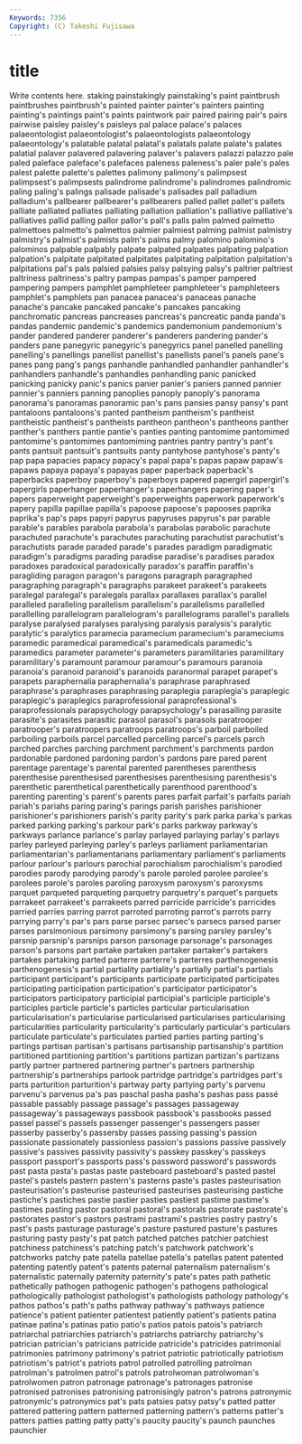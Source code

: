 ```yaml
---
Keywords: 7356 
Copyright: (C) Takeshi Fujisawa
---
```


# title

Write contents here.
staking painstakingly painstaking's paint
paintbrush paintbrushes paintbrush's painted painter painter's painters painting painting's paintings
paint's paints paintwork pair paired pairing pair's pairs pairwise paisley
paisley's paisleys pal palace palace's palaces palaeontologist palaeontologist's palaeontologists palaeontology
palaeontology's palatable palatal palatal's palatals palate palate's palates palatial palaver
palavered palavering palaver's palavers palazzi palazzo pale paled paleface paleface's
palefaces paleness paleness's paler pale's pales palest palette palette's palettes
palimony palimony's palimpsest palimpsest's palimpsests palindrome palindrome's palindromes palindromic paling
paling's palings palisade palisade's palisades pall palladium palladium's pallbearer pallbearer's
pallbearers palled pallet pallet's pallets palliate palliated palliates palliating palliation
palliation's palliative palliative's palliatives pallid palling pallor pallor's pall's palls
palm palmed palmetto palmettoes palmetto's palmettos palmier palmiest palming palmist
palmistry palmistry's palmist's palmists palm's palms palmy palomino palomino's palominos
palpable palpably palpate palpated palpates palpating palpation palpation's palpitate palpitated
palpitates palpitating palpitation palpitation's palpitations pal's pals palsied palsies palsy
palsying palsy's paltrier paltriest paltriness paltriness's paltry pampas pampas's pamper
pampered pampering pampers pamphlet pamphleteer pamphleteer's pamphleteers pamphlet's pamphlets pan
panacea panacea's panaceas panache panache's pancake pancaked pancake's pancakes pancaking
panchromatic pancreas pancreases pancreas's pancreatic panda panda's pandas pandemic pandemic's
pandemics pandemonium pandemonium's pander pandered panderer panderer's panderers pandering pander's
panders pane panegyric panegyric's panegyrics panel panelled panelling panelling's panellings
panellist panellist's panellists panel's panels pane's panes pang pang's pangs
panhandle panhandled panhandler panhandler's panhandlers panhandle's panhandles panhandling panic panicked
panicking panicky panic's panics panier panier's paniers panned pannier pannier's
panniers panning panoplies panoply panoply's panorama panorama's panoramas panoramic pan's
pans pansies pansy pansy's pant pantaloons pantaloons's panted pantheism pantheism's
pantheist pantheistic pantheist's pantheists pantheon pantheon's pantheons panther panther's panthers
pantie pantie's panties panting pantomime pantomimed pantomime's pantomimes pantomiming pantries
pantry pantry's pant's pants pantsuit pantsuit's pantsuits panty pantyhose pantyhose's
panty's pap papa papacies papacy papacy's papal papa's papas papaw
papaw's papaws papaya papaya's papayas paper paperback paperback's paperbacks paperboy
paperboy's paperboys papered papergirl papergirl's papergirls paperhanger paperhanger's paperhangers papering
paper's papers paperweight paperweight's paperweights paperwork paperwork's papery papilla papillae
papilla's papoose papoose's papooses paprika paprika's pap's paps papyri papyrus
papyruses papyrus's par parable parable's parables parabola parabola's parabolas parabolic
parachute parachuted parachute's parachutes parachuting parachutist parachutist's parachutists parade paraded
parade's parades paradigm paradigmatic paradigm's paradigms parading paradise paradise's paradises
paradox paradoxes paradoxical paradoxically paradox's paraffin paraffin's paragliding paragon paragon's
paragons paragraph paragraphed paragraphing paragraph's paragraphs parakeet parakeet's parakeets paralegal
paralegal's paralegals parallax parallaxes parallax's parallel paralleled paralleling parallelism parallelism's
parallelisms parallelled parallelling parallelogram parallelogram's parallelograms parallel's parallels paralyse paralysed
paralyses paralysing paralysis paralysis's paralytic paralytic's paralytics paramecia paramecium paramecium's
parameciums paramedic paramedical paramedical's paramedicals paramedic's paramedics parameter parameter's parameters
paramilitaries paramilitary paramilitary's paramount paramour paramour's paramours paranoia paranoia's paranoid
paranoid's paranoids paranormal parapet parapet's parapets paraphernalia paraphernalia's paraphrase paraphrased
paraphrase's paraphrases paraphrasing paraplegia paraplegia's paraplegic paraplegic's paraplegics paraprofessional paraprofessional's
paraprofessionals parapsychology parapsychology's parasailing parasite parasite's parasites parasitic parasol parasol's
parasols paratrooper paratrooper's paratroopers paratroops paratroops's parboil parboiled parboiling parboils
parcel parcelled parcelling parcel's parcels parch parched parches parching parchment
parchment's parchments pardon pardonable pardoned pardoning pardon's pardons pare pared
parent parentage parentage's parental parented parentheses parenthesis parenthesise parenthesised parenthesises
parenthesising parenthesis's parenthetic parenthetical parenthetically parenthood parenthood's parenting parenting's parent's
parents pares parfait parfait's parfaits pariah pariah's pariahs paring paring's
parings parish parishes parishioner parishioner's parishioners parish's parity parity's park
parka parka's parkas parked parking parking's parkour park's parks parkway
parkway's parkways parlance parlance's parlay parlayed parlaying parlay's parlays parley
parleyed parleying parley's parleys parliament parliamentarian parliamentarian's parliamentarians parliamentary parliament's
parliaments parlour parlour's parlours parochial parochialism parochialism's parodied parodies parody
parodying parody's parole paroled parolee parolee's parolees parole's paroles paroling
paroxysm paroxysm's paroxysms parquet parqueted parqueting parquetry parquetry's parquet's parquets
parrakeet parrakeet's parrakeets parred parricide parricide's parricides parried parries parring
parrot parroted parroting parrot's parrots parry parrying parry's par's pars
parse parsec parsec's parsecs parsed parser parses parsimonious parsimony parsimony's
parsing parsley parsley's parsnip parsnip's parsnips parson parsonage parsonage's parsonages
parson's parsons part partake partaken partaker partaker's partakers partakes partaking
parted parterre parterre's parterres parthenogenesis parthenogenesis's partial partiality partiality's partially
partial's partials participant participant's participants participate participated participates participating participation
participation's participator participator's participators participatory participial participial's participle participle's participles
particle particle's particles particular particularisation particularisation's particularise particularised particularises particularising
particularities particularity particularity's particularly particular's particulars particulate particulate's particulates partied
parties parting parting's partings partisan partisan's partisans partisanship partisanship's partition
partitioned partitioning partition's partitions partizan partizan's partizans partly partner partnered
partnering partner's partners partnership partnership's partnerships partook partridge partridge's partridges
part's parts parturition parturition's partway party partying party's parvenu parvenu's
parvenus pa's pas paschal pasha pasha's pashas pass passé passable
passably passage passage's passages passageway passageway's passageways passbook passbook's passbooks
passed passel passel's passels passenger passenger's passengers passer passerby passerby's
passersby passes passing passing's passion passionate passionately passionless passion's passions
passive passively passive's passives passivity passivity's passkey passkey's passkeys passport
passport's passports pass's password password's passwords past pasta pasta's pastas
paste pasteboard pasteboard's pasted pastel pastel's pastels pastern pastern's pasterns
paste's pastes pasteurisation pasteurisation's pasteurise pasteurised pasteurises pasteurising pastiche pastiche's
pastiches pastie pastier pasties pastiest pastime pastime's pastimes pasting pastor
pastoral pastoral's pastorals pastorate pastorate's pastorates pastor's pastors pastrami pastrami's
pastries pastry pastry's past's pasts pasturage pasturage's pasture pastured pasture's
pastures pasturing pasty pasty's pat patch patched patches patchier patchiest
patchiness patchiness's patching patch's patchwork patchwork's patchworks patchy pate patella
patellae patella's patellas patent patented patenting patently patent's patents paternal
paternalism paternalism's paternalistic paternally paternity paternity's pate's pates path pathetic
pathetically pathogen pathogenic pathogen's pathogens pathological pathologically pathologist pathologist's pathologists
pathology pathology's pathos pathos's path's paths pathway pathway's pathways patience
patience's patient patienter patientest patiently patient's patients patina patinae patina's
patinas patio patio's patios patois patois's patriarch patriarchal patriarchies patriarch's
patriarchs patriarchy patriarchy's patrician patrician's patricians patricide patricide's patricides patrimonial
patrimonies patrimony patrimony's patriot patriotic patriotically patriotism patriotism's patriot's patriots
patrol patrolled patrolling patrolman patrolman's patrolmen patrol's patrols patrolwoman patrolwoman's
patrolwomen patron patronage patronage's patronages patronise patronised patronises patronising patronisingly
patron's patrons patronymic patronymic's patronymics pat's pats patsies patsy patsy's
patted patter pattered pattering pattern patterned patterning pattern's patterns patter's
patters patties patting patty patty's paucity paucity's paunch paunches paunchier
